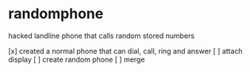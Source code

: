 # randomphone
hacked landline phone that calls random stored numbers

[x] created a normal phone that can dial, call, ring and answer
[ ] attach display
[ ] create random phone
[ ] merge
